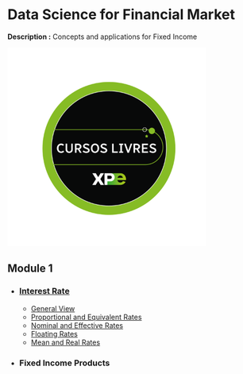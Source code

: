# Data Science for Financial Market

**Description :**  Concepts and applications for Fixed Income

<img src="./logo_dsfm.svg" alt="drawing" width="400" class="center"/>

## **Module 1**
- ### [**Interest Rate**](./Module_1/Interest_Rate/)
     - [General View](./Module_1/Interest_Rate/1_1_general_view.ipynb)
     - [Proportional and Equivalent Rates](./Module_1/Interest_Rate/1_2_proportional_rates_equivalent_rates.ipynb)
     - [Nominal and Effective Rates](./Module_1/Interest_Rate/1_3_nominal_rates_effective_rates.ipynb)
     - [Floating Rates](./Module_1/Interest_Rate/1_4_floating_rates.ipynb)
     - [Mean and Real Rates](./Module_1/Interest_Rate/1_5_mean_rates_real_rates.ipynb)

- ### **Fixed Income Products**

